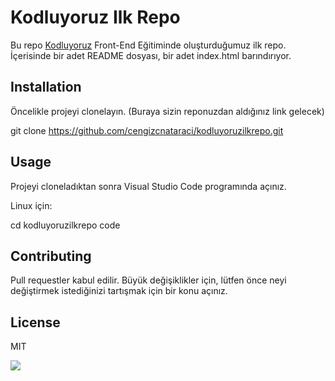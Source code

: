 # Kodluyoruz Ilk Repo

Bu repo [Kodluyoruz](https://academy.patika.dev/tr/dashboard) Front-End Eğitiminde oluşturduğumuz ilk repo. İçerisinde bir adet README dosyası, bir adet index.html barındırıyor.

## Installation 

Öncelikle projeyi clonelayın. (Buraya sizin reponuzdan aldığınız link gelecek)

git clone https://github.com/cengizcnataraci/kodluyoruzilkrepo.git

## Usage 

Projeyi cloneladıktan sonra Visual Studio Code programında açınız. 

Linux için:

cd kodluyoruzilkrepo
code 

## Contributing 

Pull requestler kabul edilir. Büyük değişiklikler için, lütfen önce neyi değiştirmek istediğinizi tartışmak için bir konu açınız.

## License

MIT

![](https://pbs.twimg.com/media/FayfP52XwAUj4xH.png)


